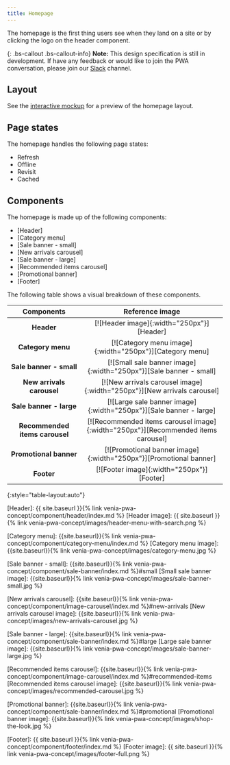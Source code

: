 ```yaml
---
title: Homepage
---
```


The homepage is the first thing users see when they land on a site or by clicking the logo on the header component.

{: .bs-callout .bs-callout-info}
**Note:**
This design specification is still in development.
If have any feedback or would like to join the PWA conversation, please join our [Slack] channel.

## Layout

See the [interactive mockup] for a preview of the homepage layout.

## Page states

The homepage handles the following page states:
* Refresh
* Offline
* Revisit
* Cached

## Components

The homepage is made up of the following components:

* [Header]
* [Category menu]
* [Sale banner - small]
* [New arrivals carousel]
* [Sale banner - large]
* [Recommended items carousel]
* [Promotional banner]
* [Footer]

The following table shows a visual breakdown of these components.

| Components                     | Reference image                                                                   |
| :----------------------------: | :-------------------------------------------------------------------------------: |
| **Header**                     | [![Header image]{:width="250px"}][Header]                                         |
| **Category menu**              | [![Category menu image]{:width="250px"}][Category menu]                           |
| **Sale banner - small**        | [![Small sale banner image]{:width="250px"}][Sale banner - small]                 |
| **New arrivals carousel**      | [![New arrivals carousel image]{:width="250px"}][New arrivals carousel]           |
| **Sale banner - large**        | [![Large sale banner image]{:width="250px"}][Sale banner - large]                 |
| **Recommended items carousel** | [![Recommended items carousel image]{:width="250px"}][Recommended items carousel] |
| **Promotional banner**         | [![Promotional banner image]{:width="250px"}][Promotional banner]                 |
| **Footer**                     | [![Footer image]{:width="250px"}][Footer]                                         |
{:style="table-layout:auto"}


[interactive mockup]: https://magento.invisionapp.com/share/WQN5F7BYBPG#/screens/310613558

[Header]: {{ site.baseurl }}{% link venia-pwa-concept/component/header/index.md %}
[Header image]: {{ site.baseurl }}{% link venia-pwa-concept/images/header-menu-with-search.png %}

[Category menu]: {{site.baseurl}}{% link venia-pwa-concept/component/category-menu/index.md %}
[Category menu image]: {{site.baseurl}}{% link venia-pwa-concept/images/category-menu.jpg %}

[Sale banner - small]: {{site.baseurl}}{% link venia-pwa-concept/component/sale-banner/index.md %}#small
[Small sale banner image]: {{site.baseurl}}{% link venia-pwa-concept/images/sale-banner-small.jpg %}

[New arrivals carousel]: {{site.baseurl}}{% link venia-pwa-concept/component/image-carousel/index.md %}#new-arrivals
[New arrivals carousel image]: {{site.baseurl}}{% link venia-pwa-concept/images/new-arrivals-carousel.jpg %}

[Sale banner - large]: {{site.baseurl}}{% link venia-pwa-concept/component/sale-banner/index.md %}#large
[Large sale banner image]: {{site.baseurl}}{% link venia-pwa-concept/images/sale-banner-large.jpg %}

[Recommended items carousel]: {{site.baseurl}}{% link venia-pwa-concept/component/image-carousel/index.md %}#recommended-items
[Recommended items carousel image]: {{site.baseurl}}{% link venia-pwa-concept/images/recommended-carousel.jpg %}

[Promotional banner]: {{site.baseurl}}{% link venia-pwa-concept/component/sale-banner/index.md %}#promotional
[Promotional banner image]: {{site.baseurl}}{% link venia-pwa-concept/images/shop-the-look.jpg %}

[Footer]: {{ site.baseurl }}{% link venia-pwa-concept/component/footer/index.md %} 
[Footer image]: {{ site.baseurl }}{% link venia-pwa-concept/images/footer-full.png %}



[Slack]: https:/magentocommeng.slack.com/messages/C71HNKYS2
